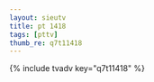 ```yaml
--- 
layout: sieutv
title: pt 1418
tags: [pttv]
thumb_re: q7t11418
---
```

{% include tvadv key="q7t11418" %} 
